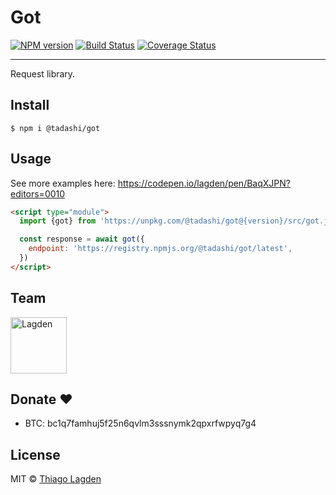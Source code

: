 # Got

[![NPM version][npm-img]][npm]
[![Build Status][ci-img]][ci]
[![Coverage Status][coveralls-img]][coveralls]


[npm-img]:         https://img.shields.io/npm/v/@tadashi/got.svg
[npm]:             https://www.npmjs.com/package/@tadashi/got
[ci-img]:          https://github.com/lagden/got/actions/workflows/nodejs.yml/badge.svg
[ci]:              https://github.com/lagden/got/actions/workflows/nodejs.yml
[coveralls-img]:   https://coveralls.io/repos/github/lagden/got/badge.svg?branch=main
[coveralls]:       https://coveralls.io/github/lagden/got?branch=main


---


Request library.


## Install

```
$ npm i @tadashi/got
```


## Usage

See more examples here: https://codepen.io/lagden/pen/BaqXJPN?editors=0010

```html
<script type="module">
  import {got} from 'https://unpkg.com/@tadashi/got@{version}/src/got.js'

  const response = await got({
    endpoint: 'https://registry.npmjs.org/@tadashi/got/latest',
  })
</script>
```


## Team

[<img src="https://avatars.githubusercontent.com/u/130963?s=390" alt="Lagden" width="90">](https://github.com/lagden)


## Donate ❤️

- BTC: bc1q7famhuj5f25n6qvlm3sssnymk2qpxrfwpyq7g4


## License

MIT © [Thiago Lagden](https://github.com/lagden)
